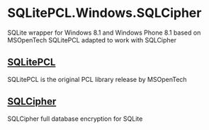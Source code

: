 # SQLitePCL.Windows.SQLCipher

SQLite wrapper for Windows 8.1 and Windows Phone 8.1 based on MSOpenTech SQLitePCL adapted to work with SQLCipher

## [SQLitePCL](https://sqlitepcl.codeplex.com/)

SQLitePCL is the original PCL library release by MSOpenTech

## [SQLCipher](https://www.zetetic.net/sqlcipher/)

SQLCipher full database encryption for SQLite

